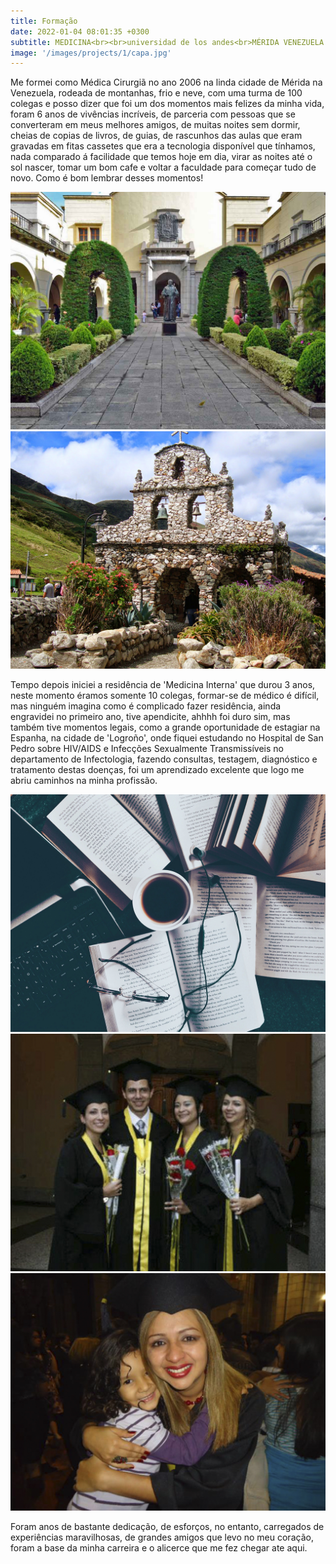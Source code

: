 ```yaml
---
title: Formação
date: 2022-01-04 08:01:35 +0300
subtitle: MEDICINA<br><br>universidad de los andes<br>MÉRIDA VENEZUELA
image: '/images/projects/1/capa.jpg'
---
```


<!-- Me formei como Médica Cirurgiã no ano 2006 na linda cidade de Mérida na Venezuela, rodeada de montanhas, frio e neve, era uma turma de 100 colegas e posso dizer que foi um dos momentos mais felizes da minha vida, foram 6 anos de vivências incríveis, muitas noites sem dormir, longe da família, ganhei meus melhores amigos na faculdade que mantenho ate hoje. Como é bom lembrar desses momentos! -->

Me formei como Médica Cirurgiã no ano 2006 na linda cidade de Mérida na Venezuela, rodeada de montanhas, frio e neve, com uma turma de 100 colegas e posso dizer que foi um dos momentos mais felizes da minha vida, foram 6 anos de vivências incríveis, de parceria com pessoas que se converteram em meus melhores amigos, de muitas noites sem dormir, cheias de copias de livros, de guias, de rascunhos das aulas que eram gravadas em fitas cassetes que era a tecnologia disponível que tínhamos, nada comparado á facilidade que temos hoje em dia, virar as noites até o sol nascer, tomar um bom cafe e voltar a faculdade para começar tudo de novo. Como é bom lembrar desses momentos!

<div class="gallery-box">
  <div class="gallery">
    <img src="/images/projects/1/faculdade.jpg" loading="lazy" alt="Project">
    <img src="/images/projects/1/capilla-piedra.jpg" loading="lazy" alt="Project">    
  </div>
</div>

Tempo depois iniciei a residência de 'Medicina Interna' que durou 3 anos, neste momento éramos somente 10 colegas, formar-se de médico é difícil, mas ninguém imagina como é complicado fazer residência, ainda engravidei no primeiro ano, tive apendicite, ahhhh foi duro sim, mas também tive momentos legais, como a grande oportunidade de estagiar na Espanha, na cidade de 'Logroño', onde fiquei estudando no Hospital de San Pedro sobre HIV/AIDS e Infecções Sexualmente Transmissíveis no departamento de Infectologia, fazendo consultas, testagem, diagnóstico e tratamento destas doenças, foi um aprendizado excelente que logo me abriu caminhos na minha profissão.

<div class="gallery-box">
  <div class="gallery">
    <img src="/images/projects/1/livros.jpg" loading="lazy" alt="Project">
    <img src="/images/projects/1/amigos.jpg" loading="lazy" alt="Project">
    <img src="/images/projects/1/chorando.jpg" loading="lazy" alt="Project">
  </div>
</div>

Foram anos de bastante dedicação, de esforços, no entanto, carregados de experiências maravilhosas, de grandes amigos que levo no meu coração, foram a base da minha carreira e o alicerce que me fez chegar ate aqui.


 
